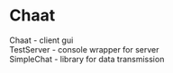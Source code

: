 # Chaat

Chaat - client gui<br>
TestServer - console wrapper for server<br>
SimpleChat - library for data transmission 
